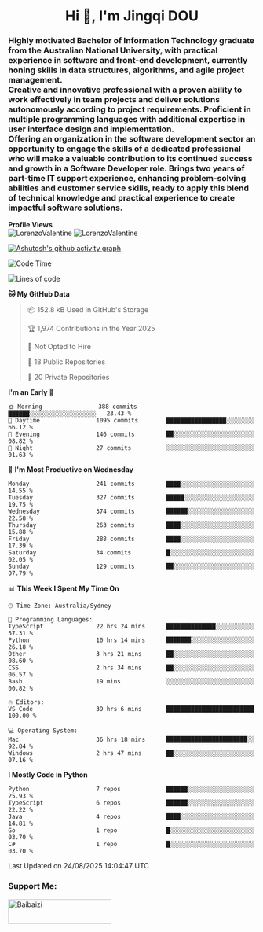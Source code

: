 <h1 align="center">Hi 👋, I'm Jingqi DOU</h1>
<h3 align="left">
Highly motivated Bachelor of Information Technology graduate from the Australian National University, with practical experience in software and front-end development, currently honing skills in data structures, algorithms, and agile project management. <br>
Creative and innovative professional with a proven ability to work effectively in team projects and deliver solutions autonomously according to project requirements. Proficient in multiple programming languages with additional expertise in user interface design and implementation. <br>
Offering an organization in the software development sector an opportunity to engage the skills of a dedicated professional who will make a valuable contribution to its continued success and growth in a Software Developer role. Brings two years of part-time IT support experience, enhancing problem-solving abilities and customer service skills, ready to apply this blend of technical knowledge and practical experience to create impactful software solutions. 
</h3>

**Profile Views**<br>
<img src="https://count.getloli.com/@LorenzoValentine?name=LorenzoValentine&theme=asoul&padding=7&offset=0&align=center&scale=2&pixelated=1&darkmode=auto&prefix=020315" alt="LorenzoValentine" theme="rule34" />
<img src="https://count.getloli.com/@LorenzoValentine?name=LorenzoValentine&theme=food&padding=7&offset=0&align=center&scale=2&pixelated=1&darkmode=auto&prefix=020315" alt="LorenzoValentine" theme="rule34" />

[![Ashutosh's github activity graph](https://github-readme-activity-graph.vercel.app/graph?username=LorenzoValentine&theme=rogue)](https://github.com/ashutosh00710/github-readme-activity-graph)

<!--START_SECTION:waka-->
![Code Time](http://img.shields.io/badge/Code%20Time-2%2C230%20hrs%2037%20mins-blue)

![Lines of code](https://img.shields.io/badge/From%20Hello%20World%20I%27ve%20Written-361.4%20thousand%20lines%20of%20code-blue)

**🐱 My GitHub Data** 

> 📦 152.8 kB Used in GitHub's Storage 
 > 
> 🏆 1,974 Contributions in the Year 2025
 > 
> 🚫 Not Opted to Hire
 > 
> 📜 18 Public Repositories 
 > 
> 🔑 20 Private Repositories 
 > 
**I'm an Early 🐤** 

```text
🌞 Morning                388 commits         ██████░░░░░░░░░░░░░░░░░░░   23.43 % 
🌆 Daytime                1095 commits        █████████████████░░░░░░░░   66.12 % 
🌃 Evening                146 commits         ██░░░░░░░░░░░░░░░░░░░░░░░   08.82 % 
🌙 Night                  27 commits          ░░░░░░░░░░░░░░░░░░░░░░░░░   01.63 % 
```
📅 **I'm Most Productive on Wednesday** 

```text
Monday                   241 commits         ████░░░░░░░░░░░░░░░░░░░░░   14.55 % 
Tuesday                  327 commits         █████░░░░░░░░░░░░░░░░░░░░   19.75 % 
Wednesday                374 commits         ██████░░░░░░░░░░░░░░░░░░░   22.58 % 
Thursday                 263 commits         ████░░░░░░░░░░░░░░░░░░░░░   15.88 % 
Friday                   288 commits         ████░░░░░░░░░░░░░░░░░░░░░   17.39 % 
Saturday                 34 commits          █░░░░░░░░░░░░░░░░░░░░░░░░   02.05 % 
Sunday                   129 commits         ██░░░░░░░░░░░░░░░░░░░░░░░   07.79 % 
```


📊 **This Week I Spent My Time On** 

```text
🕑︎ Time Zone: Australia/Sydney

💬 Programming Languages: 
TypeScript               22 hrs 24 mins      ██████████████░░░░░░░░░░░   57.31 % 
Python                   10 hrs 14 mins      ███████░░░░░░░░░░░░░░░░░░   26.18 % 
Other                    3 hrs 21 mins       ██░░░░░░░░░░░░░░░░░░░░░░░   08.60 % 
CSS                      2 hrs 34 mins       ██░░░░░░░░░░░░░░░░░░░░░░░   06.57 % 
Bash                     19 mins             ░░░░░░░░░░░░░░░░░░░░░░░░░   00.82 % 

🔥 Editors: 
VS Code                  39 hrs 6 mins       █████████████████████████   100.00 % 

💻 Operating System: 
Mac                      36 hrs 18 mins      ███████████████████████░░   92.84 % 
Windows                  2 hrs 47 mins       ██░░░░░░░░░░░░░░░░░░░░░░░   07.16 % 
```

**I Mostly Code in Python** 

```text
Python                   7 repos             ██████░░░░░░░░░░░░░░░░░░░   25.93 % 
TypeScript               6 repos             ██████░░░░░░░░░░░░░░░░░░░   22.22 % 
Java                     4 repos             ████░░░░░░░░░░░░░░░░░░░░░   14.81 % 
Go                       1 repo              █░░░░░░░░░░░░░░░░░░░░░░░░   03.70 % 
C#                       1 repo              █░░░░░░░░░░░░░░░░░░░░░░░░   03.70 % 
```




 Last Updated on 24/08/2025 14:04:47 UTC
<!--END_SECTION:waka-->

<!-- [![willianrod's wakatime stats](https://github-readme-stats.vercel.app/api/wakatime?username=lorenzoval2050)](https://github.com/anuraghazra/github-readme-stats) -->


<h3 align="left">Support Me:</h3>
<p><a href="https://www.buymeacoffee.com/Baibaizi"> <img align="left" src="https://cdn.buymeacoffee.com/buttons/v2/default-yellow.png" height="50" width="210" alt="Baibaizi" /></a></p><br><br>
